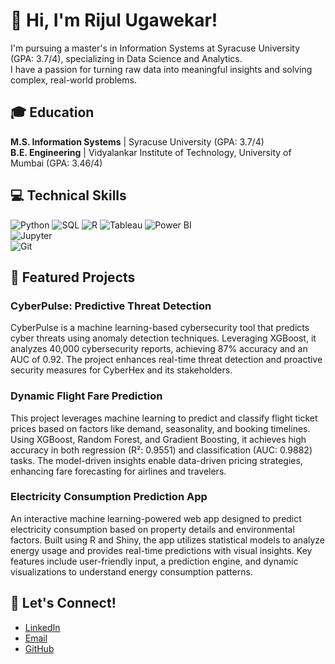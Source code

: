 # 👋 Hi, I'm Rijul Ugawekar!

I'm pursuing a master's in Information Systems at Syracuse University (GPA: 3.7/4), specializing in Data Science and Analytics.  
I have a passion for turning raw data into meaningful insights and solving complex, real-world problems.

## 🎓 Education
**M.S. Information Systems** | Syracuse University (GPA: 3.7/4)  
**B.E. Engineering** | Vidyalankar Institute of Technology, University of Mumbai (GPA: 3.46/4)

## 💻 Technical Skills
![Python](https://img.shields.io/badge/Python-3776AB?style=flat-square&logo=python&logoColor=white) 
![SQL](https://img.shields.io/badge/SQL-4479A1?style=flat-square&logo=sql&logoColor=white) 
![R](https://img.shields.io/badge/R-276DC3?style=flat-square&logo=r&logoColor=white) 
![Tableau](https://img.shields.io/badge/Tableau-E97627?style=flat-square&logo=tableau&logoColor=white) 
![Power BI](https://img.shields.io/badge/Power%20BI-F2C811?style=flat-square&logo=powerbi&logoColor=white)  
![Jupyter](https://img.shields.io/badge/Jupyter-F37626?style=flat-square&logo=jupyter&logoColor=white)  
![Git](https://img.shields.io/badge/Git-F05032?style=flat-square&logo=git&logoColor=white)

## 🚀 Featured Projects

### CyberPulse: Predictive Threat Detection

CyberPulse is a machine learning-based cybersecurity tool that predicts cyber threats using anomaly detection techniques. Leveraging XGBoost, it analyzes 40,000 cybersecurity reports, achieving 87% accuracy and an AUC of 0.92. The project enhances real-time threat detection and proactive security measures for CyberHex and its stakeholders.

### Dynamic Flight Fare Prediction

This project leverages machine learning to predict and classify flight ticket prices based on factors like demand, seasonality, and booking timelines. Using XGBoost, Random Forest, and Gradient Boosting, it achieves high accuracy in both regression (R²: 0.9551) and classification (AUC: 0.9882) tasks. The model-driven insights enable data-driven pricing strategies, enhancing fare forecasting for airlines and travelers.

### Electricity Consumption Prediction App

An interactive machine learning-powered web app designed to predict electricity consumption based on property details and environmental factors. Built using R and Shiny, the app utilizes statistical models to analyze energy usage and provides real-time predictions with visual insights. Key features include user-friendly input, a prediction engine, and dynamic visualizations to understand energy consumption patterns.

## 📱 Let's Connect!
- [LinkedIn](https://www.linkedin.com/in/rijul-ugawekar/)
- [Email](mailto:rnugawek@syr.edu)
- [GitHub](https://github.com/techwthjul)
